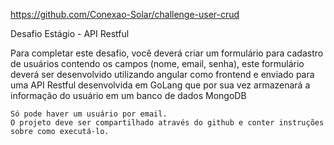 https://github.com/Conexao-Solar/challenge-user-crud

Desafio Estágio - API Restful

Para completar este desafio, você deverá criar um formulário para cadastro de usuários contendo os campos (nome, email, senha), este formulário deverá ser desenvolvido utilizando angular como frontend e enviado para uma API Restful desenvolvida em GoLang que por sua vez armazenará a informação do usuário em um banco de dados MongoDB

    Só pode haver um usuário por email.
    O projeto deve ser compartilhado através do github e conter instruções sobre como executá-lo.
